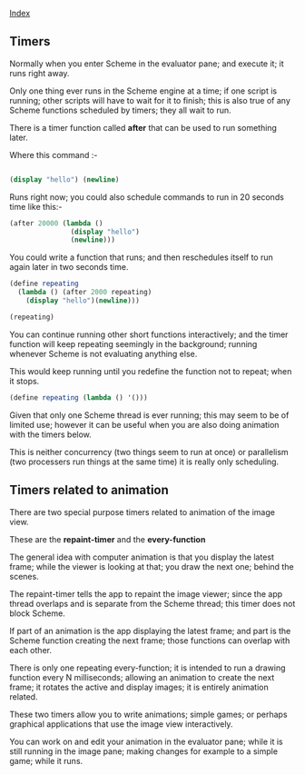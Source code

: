  [Index](welcome.html)  

## Timers

Normally when you enter Scheme in the evaluator pane; and execute it; it runs right away.

Only one thing ever runs in the Scheme engine at a time; if one script is running; other scripts will have to wait for it to finish; this is also true of any Scheme functions scheduled by timers; they all wait to run.

There is a timer function called **after** that can be used to run something later.

Where this command :-

```Scheme

(display "hello") (newline)

```

Runs right now; you could also schedule commands to run in 20 seconds time like this:-

```Scheme
(after 20000 (lambda () 
               (display "hello")
               (newline)))

```

You could write a function that runs; and then reschedules itself to run again later in two seconds time.

```Scheme
(define repeating 
  (lambda () (after 2000 repeating)
    (display "hello")(newline)))

(repeating)

```

You can continue running other short  functions interactively; and the timer function will keep repeating seemingly in the background; running whenever Scheme is not evaluating anything else.

This would keep running until you redefine the function not to repeat; when it stops.

```Scheme
(define repeating (lambda () '()))
```

Given that only one Scheme thread is ever running; this may seem to be of limited use; however it can be useful when you are also doing animation with the timers below.

This is neither concurrency (two things seem to run at once) or parallelism (two processers run things at the same time) it is really only scheduling.



## Timers related to animation

There are two special purpose timers related to animation of the image view.

These are the **repaint-timer** and the **every-function**

The general idea with computer animation is that you display the latest frame; while the viewer is looking at that; you draw the next one; behind the scenes.

The repaint-timer tells the app to repaint the image viewer; since the app thread overlaps and is separate from the Scheme thread; this timer does not block Scheme.

If part of an animation is the app displaying the latest frame; and part is the Scheme function creating the next frame; those functions can overlap with each other.

There is only one repeating every-function; it is intended to run a drawing function every N milliseconds; allowing an animation to create the next frame; it rotates the active and display images; it is entirely animation related.

These two timers allow you to write animations;  simple games; or perhaps graphical applications that use the image view interactively.

You can work on and edit your animation in the evaluator pane; while it is still running in the image pane; making changes for example to a simple game; while it runs.

 

<script>
    function evaluate_selected_expression() {
        var text = window.getSelection().toString();
        text = text.replace(/[\u{0080}-\u{FFFF}]/gu, "");
        console.log(text);
        window.chrome.webview.postMessage('::eval:' + text);
    }
    document.addEventListener('keydown', function (event) {
        if (event.code == 'Enter' && (event.shiftKey)) {
            evaluate_selected_expression(); 
        }
    });
</script>